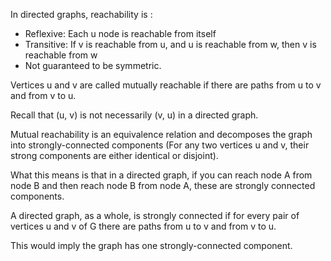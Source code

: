 In directed graphs, reachability is :

- Reflexive: Each u node is reachable from itself
- Transitive: If v is reachable from u, and u is reachable from w, then v is reachable from w 
- Not guaranteed to be symmetric.

Vertices u and v are called mutually reachable if there are paths from u to v and from v to u.

Recall that (u, v) is not necessarily (v, u) in a directed graph.

Mutual reachability is an equivalence relation and decomposes the graph into strongly-connected components (For any two vertices u and v, their strong components are either identical or disjoint).

What this means is that in a directed graph, if you can reach node A from node B and then reach node B from node A, these are strongly connected components.

A directed graph, as a whole, is strongly connected if for every pair of vertices u and v of G there are paths from u to v and from v to u.

This would imply the graph has one strongly-connected component.